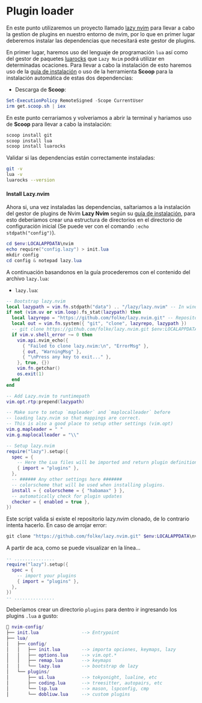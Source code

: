 # Plugin loader 

En este punto utilizaremos un proyecto llamado [lazy nvim]( https://github.com/folke/lazy.nvim) para llevar a cabo la gestion de plugins en nuestro entorno de nvim, por lo que en primer lugar deberemos instalar las dependencias que necesitará este gestor de plugins. 

En primer lugar, haremos uso del lenguaje de programación `lua` así como del gestor de paquetes [luarocks](https://luarocks.org/) que `Lazy Nvim` podrá utilizar en determinadas ocaciones. Para llevar a cabo la instalación de esto haremos uso de la [guía de instalación](https://github.com/luarocks/luarocks/blob/main/docs/index.md) o uso de la herramienta **Scoop** para la instalación automática de estas dos dependencias:

- Descarga de **Scoop**:

```powershell
Set-ExecutionPolicy RemoteSigned -Scope CurrentUser
irm get.scoop.sh | iex
```

En este punto cerrariamos y volveriamos a abrir la terminal y hariamos uso de **Scoop** para llevar a cabo la instalación:

```powershell
scoop install git
scoop install lua
scoop install luarocks
```

Validar si las dependencias están correctamente instaladas:

```bash
git -v
lua -v
luarocks --version
```
#### Install Lazy.nvim

Ahora si, una vez instaladas las dependencias, saltariamos a la instalación del gestor de plugins de Nvim **Lazy Nvim** según su [guía de instalación](https://lazy.folke.io/installation), para esto deberíamos crear una estructura de directorios en el directorio de configuración inicial (Se puede ver con el comando `:echo stdpath("config")`).

```powershell
cd $env:LOCALAPPDATA\nvim
echo require("config.lazy") > init.lua
mkdir config
cd config & notepad lazy.lua
```

A continuación basandonos en la guía procederemos con el contenido del archivo `lazy.lua`:

- `lazy.lua`: 
```lua
-- Bootstrap lazy.nvim
local lazypath = vim.fn.stdpath("data") .. "/lazy/lazy.nvim" -- In windows %LOCALAPPDATA%\nvim-data\lazy\lazy.nvim
if not (vim.uv or vim.loop).fs_stat(lazypath) then
  local lazyrepo = "https://github.com/folke/lazy.nvim.git" -- Repository to clone the lazy plugin manager
  local out = vim.fn.system({ "git", "clone", lazyrepo, lazypath }) 
  -- git clone https://github.com/folke/lazy.nvim.git $env:LOCALAPPDATA\nvim-data\lazy\lazy.nvim
  if vim.v.shell_error ~= 0 then
    vim.api.nvim_echo({
      { "Failed to clone lazy.nvim:\n", "ErrorMsg" },
      { out, "WarningMsg" },
      { "\nPress any key to exit..." },
    }, true, {})
    vim.fn.getchar()
    os.exit(1)
  end
end

-- Add Lazy.nvim to runtimepath
vim.opt.rtp:prepend(lazypath)

-- Make sure to setup `mapleader` and `maplocalleader` before
-- loading lazy.nvim so that mappings are correct.
-- This is also a good place to setup other settings (vim.opt)
vim.g.mapleader = " "
vim.g.maplocalleader = "\\"

-- Setup lazy.nvim
require("lazy").setup({
  spec = {
    -- Here the Lua files will be imported and return plugin definitions.
    { import = "plugins" },
  },
  -- ###### Any other settings here #######
  -- colorscheme that will be used when installing plugins.
  install = { colorscheme = { "habamax" } },
  -- automatically check for plugin updates
  checker = { enabled = true },
})
```

Este script valida si existe el repositorio lazy.nvim clonado, de lo contrario intenta hacerlo. En caso de arrojar error:

```powershell
git clone "https://github.com/folke/lazy.nvim.git" $env:LOCALAPPDATA\nvim-data\lazy\lazy.nvim
```

A partir de aca, como se puede visualizar en la línea...

```lua
-- ...............
require("lazy").setup({
  spec = {
    -- import your plugins
    { import = "plugins" },
  },
})
-- ...............
```

Deberíamos crear un directorio `plugins` para dentro ir ingresando los plugins `.lua` a gusto:

```lua
📂 nvim-config/
├── init.lua                --> Entrypoint
├── lua/
│   ├── config/
│   │   ├── init.lua        --> importa opciones, keymaps, lazy
│   │   ├── options.lua     --> vim.opt.*
│   │   ├── remap.lua       --> keymaps
│   │   └── lazy.lua        --> bootstrap de lazy
│   └── plugins/
│       ├── ui.lua          --> tokyonight, lualine, etc
│       ├── coding.lua      --> treesitter, autopairs, etc
│       └── lsp.lua         --> mason, lspconfig, cmp
│       └── dobliuw.lua     --> custom plugins
```